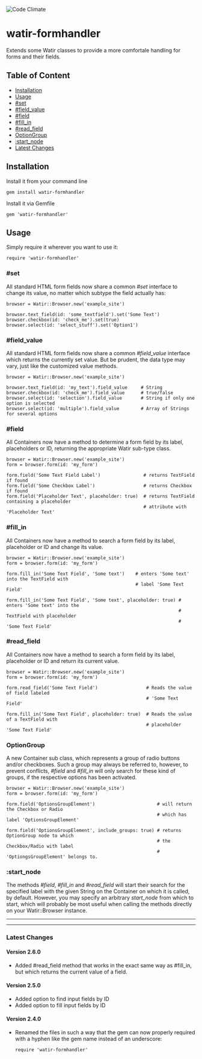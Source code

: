 ![Code Climate](https://codeclimate.com/github/Dervol03/watir-formhandler/badges/gpa.svg)

watir-formhandler
=================

Extends some Watir classes to provide a more comfortale handling for forms and their fields.


## Table of Content

 * [Installation](#installation)
 * [Usage](#usage)
 * [#set](#set)
 * [#field_value](#field_value)
 * [#field](#field)
 * [#fill_in](#fill_in)
 * [#read_field](#read_field)
 * [OptionGroup](#optiongroup)
 * [:start_node](#start_node)
 * [Latest Changes](#latest-changes)


## Installation

Install it from your command line

    gem install watir-formhandler

Install it via Gemfile

    gem 'watir-formhandler'


## Usage

Simply require it wherever you want to use it:

    require 'watir-formhandler'


### #set

All standard HTML form fields now share a common _#set_ interface to change its value, no matter
which subtype the field actually has:

    browser = Watir::Browser.new('example_site')

    browser.text_field(id: 'some_textfield').set('Some Text')
    browser.checkbox(id: 'check_me').set(true)
    browser.select(id: 'select_stuff').set('Option1')


### #field_value

All standard HTML form fields now share a common _#field_value_ interface which returns the
currently set value. But be prudent, the data type may vary, just like the customized value methods.

    browser = Watir::Browser.new('example_site')

    browser.text_field(id: 'my_text').field_value     # String
    browser.checkbox(id: 'check_me').field_value      # true/false
    browser.select(id: 'selection').field_value       # String if only one option is selected
    browser.select(id: 'multiple').field_value        # Array of Strings for several options


### #field

All Containers now have a method to determine a form field by its label, placeholders or ID,
returning the appropriate Watir sub-type class.

    browser = Watir::Browser.new('example_site')
    form = browser.form(id: 'my_form')

    form.field('Some Text Field Label')                # returns TextField if found
    form.field('Some Checkbox Label')                  # returns Checkbox if found
    form.field('Placeholder Text', placeholder: true)  # returns TextField containing a placeholder
                                                       # attribute with 'Placeholder Text'


### #fill_in

All Containers now have a method to search a form field by its label, placeholder or ID and
change its value.

    browser = Watir::Browser.new('example_site')
    form = browser.form(id: 'my_form')

    form.fill_in('Some Text Field', 'Some text')    # enters 'Some text' into the TextField with
                                                    # label 'Some Text Field'

    form.fill_in('Some Text Field', 'Some text', placeholder: true) # enters 'Some text' into the
                                                                    # TextField with placeholder
                                                                    # 'Some Text Field'

### #read_field

All Containers now have a method to search a form field by its label, placeholder or ID and return
its current value.

    browser = Watir::Browser.new('example_site')
    form = browser.form(id: 'my_form')

    form.read_field('Some Text Field')                  # Reads the value of field labeled
                                                        # 'Some Text Field'

    form.fill_in('Some Text Field', placeholder: true)  # Reads the value of a TextField with
                                                        # placeholder 'Some Text Field'


### OptionGroup

A new Container sub class, which represents a group of radio buttons and/or checkboxes. Such a group
may always be referred to, however, to prevent conflicts, _#field_ and _#fill_in_ will only search
for these kind of groups, if the respective options has been activated.

    browser = Watir::Browser.new('example_site')
    form = browser.form(id: 'my_form')

    form.field('OptionsGroupElement')                       # will return the Checkbox or Radio
                                                            # which has label 'OptionsGroupElement'

    form.field('OptionsGroupElement', include_groups: true) # returns OptionGroup node to which
                                                            # the Checkbox/Radio with label
                                                            # 'OptiongsGroupElement' belongs to.



### :start_node

The methods _#field_, _#fill_in_ and _#read_field_ will start their search for the specified label
with the given String on the Container on which it is called, by default. However, you may specify
an arbitrary _start_node_ from which to start, which will probably be most useful when calling the
methods directly on your Watir::Browser instance.

---

---

### Latest Changes

#### Version 2.6.0

* Added #read_field method that works in the exact same way as #fill_in, but which returns the
current value of a field.

#### Version 2.5.0

* Added option to find input fields by ID
* Added option to fill input fields by ID

#### Version 2.4.0

* Renamed the files in such a way that the gem can now properly required with a hyphen like the
  gem name instead of an underscore:

      require 'watir-formhandler'